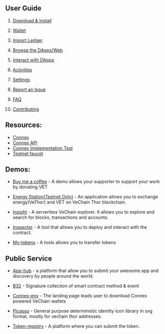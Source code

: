 ## User Guide
  1. [Download & Install](https://github.com/vechain/thor-sync.electron/wiki/Download-&-Install)

  1. [Wallet](https://github.com/vechain/thor-sync.electron/wiki/Wallet)
   
  1. [Import Ledger](https://github.com/vechain/thor-sync.electron/wiki/Import-Ledger)
  
  1. [Browse the DApps/Web](https://github.com/vechain/thor-sync.electron/wiki/Browse-DApp&Web)

  1. [Interact with DApps](https://github.com/vechain/thor-sync.electron/wiki/Intereact-with-DApps)

  1. [Activities](https://github.com/vechain/thor-sync.electron/wiki/Activities)

  1. [Settings](https://github.com/vechain/thor-sync.electron/wiki/Settings)

  1. [Report an Issue](https://github.com/vechain/thor-sync.electron/wiki/Report-Issue)

  1. [FAQ](https://github.com/vechain/thor-sync.electron/wiki/FAQ)

  1. [Contributing](https://github.com/vechain/thor-sync.electron/wiki/Contributing)



## Resources:
- [Connex](https://github.com/vechain/connex)
- [Connex API](https://connex.vecha.in/#/)
- [Connex Implementation Test](https://connex-impl-test.vecha.in/)
- [Testnet faucet](https://faucet.vecha.in/)

## Demos:
- [Buy me a coffee](https://github.com/vechain/buy-me-a-coffee) - A demo allows your supporter to support your work by donating VET
  
- [Energy Station(Testnet Only)](https://energy.outofgas.io/) - An application allows you to exchange energy(VeThor) and VET on VeChain Thor blockchain.
  
- [Insight](https://insight.vecha.in/#/) - A serverless VeChain explorer. It allows you to explore and search for blocks, transactions and accounts.
  
- [Inspector](https://inspector.vecha.in/#/contracts) - A tool that allows you to deploy and interact with the contract.

- [My-tokens](https://tokens.vecha.in/) - A tools allows you to transfer tokens

## Public Service
- [App-hub](https://github.com/vechain/app-hub) - a platform that allow you to submit your awesome app and discovery by people around the world.
  
- [B32](https://github.com/vechain/b32) - Signature collection of smart contract method & event
  
- [Connex-env](https://github.com/vechain/connex-env) - The landing page leads user to download Connex powered VeChain wallets
  
- [Picasso](https://github.com/vechain/picasso#vanilla-js) - General purpose deterministic identity icon library in svg format, mostly for vechain thor addresses.
  
- [Token-registry](https://github.com/vechain/token-registry) - A platform where you can submit the token.

